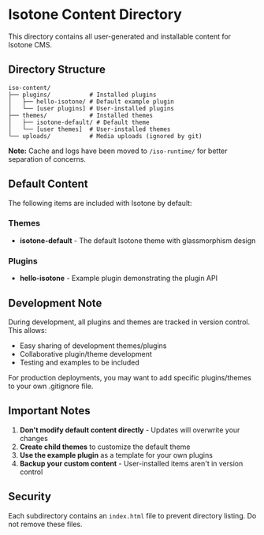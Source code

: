 # Isotone Content Directory

This directory contains all user-generated and installable content for Isotone CMS.

## Directory Structure

```
iso-content/
├── plugins/           # Installed plugins
│   ├── hello-isotone/ # Default example plugin
│   └── [user plugins] # User-installed plugins
├── themes/            # Installed themes  
│   ├── isotone-default/ # Default theme
│   └── [user themes]  # User-installed themes
└── uploads/           # Media uploads (ignored by git)
```

**Note:** Cache and logs have been moved to `/iso-runtime/` for better separation of concerns.

## Default Content

The following items are included with Isotone by default:

### Themes
- **isotone-default** - The default Isotone theme with glassmorphism design

### Plugins
- **hello-isotone** - Example plugin demonstrating the plugin API

## Development Note

During development, all plugins and themes are tracked in version control. This allows:
- Easy sharing of development themes/plugins
- Collaborative plugin/theme development  
- Testing and examples to be included

For production deployments, you may want to add specific plugins/themes to your own .gitignore file.

## Important Notes

1. **Don't modify default content directly** - Updates will overwrite your changes
2. **Create child themes** to customize the default theme
3. **Use the example plugin** as a template for your own plugins
4. **Backup your custom content** - User-installed items aren't in version control

## Security

Each subdirectory contains an `index.html` file to prevent directory listing. Do not remove these files.